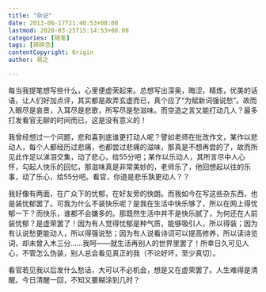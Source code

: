 ```yaml
---
title: "杂记"
date: 2013-06-17T21:40:53+08:00
lastmod: 2020-03-25T15:14:53+08:00
categories: [随笔]
tags: [碎碎念]
contentCopyright: Origin
author: 易之

---
```


每当我提笔想写些什么，心里便虚荣起来。总想写出深奥，晦涩，精炼，优美的话语，让人们好加点评，其实都是故弄玄虚而已，真个应了“为赋新词强说愁”。故而入眼尽是哀景，入耳尽是悲歌，所写尽是愁滋味。而空造之言又能打动几人？最多打发看官无聊的时间而已，这是没有意义的！

我曾经想过一个问题，悲和喜到底谁更打动人呢？譬如老师在批改作文，某作以悲动人，每个人都经历过悲痛，也都尝过悲痛的滋味，那真是不想再尝的了，故而所见此作足以涕泪交集，动了悲心，给55分吧；某作以乐动人，其所言尽中人心怀，勾起人快乐的回忆，那滋味真是非常美妙的，老师乐了，他回想起以往的乐事，动了乐心，给55分吧。看官，你道是悲乐孰更动人？？

我好像有两面，在广众下的忧郁，在好友旁的快朗。而我如今在写这些杂东西，也是装忧郁罢了。可我为什么不装快乐呢？是我在生活中快乐够了，所以在网上得忧郁一下？而快乐，谁都不会嫌多的。那既然生活中并不是快乐腻了，为何还在人前装忧郁？是虚荣罢了！因为有人觉得忧郁是种气质，能够吸引人，所以得装；因为有认说愁更能动人，所以得强说愁；因为有人说看诗词可以提高修养，所以读诗览词，却未曾入木三分……我呵――就生活再别人的世界里罢了！所幸日久可见人心，不管怎么伪装，别人总会看见真正的我（不论好坏，至少真切）。

看官若见我以后发什么愁话，大可以不必机会，想是又在虚荣罢了。人生难得是清醒。今日清醒一回，不知又要糊涂到几时？
